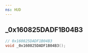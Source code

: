 ```yaml
---
ns: HUD
---
```

## _0x160825DADF1B04B3

```c
// 0x160825DADF1B04B3
void _0x160825DADF1B04B3();
```

